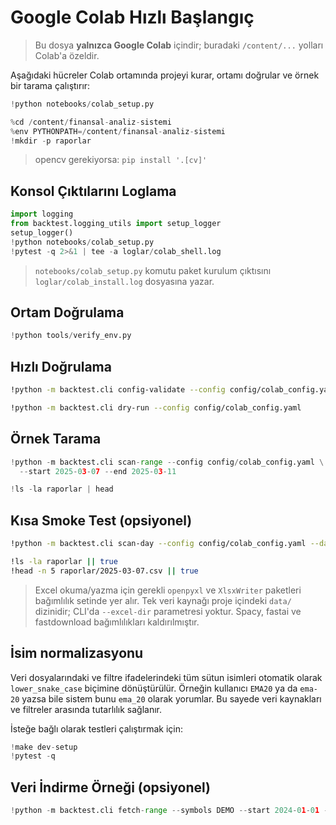 # Google Colab Hızlı Başlangıç

> Bu dosya **yalnızca Google Colab** içindir; buradaki `/content/...` yolları Colab'a özeldir.

Aşağıdaki hücreler Colab ortamında projeyi kurar, ortamı doğrular ve örnek bir tarama çalıştırır:

```python
!python notebooks/colab_setup.py

%cd /content/finansal-analiz-sistemi
%env PYTHONPATH=/content/finansal-analiz-sistemi
!mkdir -p raporlar
```

> opencv gerekiyorsa: `pip install '.[cv]'`

## Konsol Çıktılarını Loglama

```python
import logging
from backtest.logging_utils import setup_logger
setup_logger()
!python notebooks/colab_setup.py
!pytest -q 2>&1 | tee -a loglar/colab_shell.log
```

> `notebooks/colab_setup.py` komutu paket kurulum çıktısını `loglar/colab_install.log` dosyasına yazar.

## Ortam Doğrulama

```python
!python tools/verify_env.py
```

## Hızlı Doğrulama

```bash
!python -m backtest.cli config-validate --config config/colab_config.yaml

!python -m backtest.cli dry-run --config config/colab_config.yaml
```

## Örnek Tarama

```python
!python -m backtest.cli scan-range --config config/colab_config.yaml \
  --start 2025-03-07 --end 2025-03-11

!ls -la raporlar | head
```

## Kısa Smoke Test (opsiyonel)

```bash
!python -m backtest.cli scan-day --config config/colab_config.yaml --date 2025-03-07

!ls -la raporlar || true
!head -n 5 raporlar/2025-03-07.csv || true
```

> Excel okuma/yazma için gerekli `openpyxl` ve `XlsxWriter` paketleri bağımlılık setinde yer alır.
> Tek veri kaynağı proje içindeki `data/` dizinidir; CLI'da `--excel-dir` parametresi yoktur.
> Spacy, fastai ve fastdownload bağımlılıkları kaldırılmıştır.

## İsim normalizasyonu

Veri dosyalarındaki ve filtre ifadelerindeki tüm sütun isimleri otomatik olarak
`lower_snake_case` biçimine dönüştürülür. Örneğin kullanıcı `EMA20` ya da
`ema-20` yazsa bile sistem bunu `ema_20` olarak yorumlar. Bu sayede veri
kaynakları ve filtreler arasında tutarlılık sağlanır.

İsteğe bağlı olarak testleri çalıştırmak için:

```python
!make dev-setup
!pytest -q
```

## Veri İndirme Örneği (opsiyonel)

```python
!python -m backtest.cli fetch-range --symbols DEMO --start 2024-01-01 --end 2024-01-05 --provider stub
```
